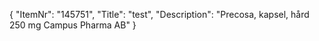 {
  "ItemNr": "145751",
  "Title": "test",
  "Description": "Precosa, kapsel, hård 250 mg Campus Pharma AB"
}